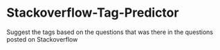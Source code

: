 # Stackoverflow-Tag-Predictor
Suggest the tags based on the questions that was there in the questions posted on Stackoverflow

